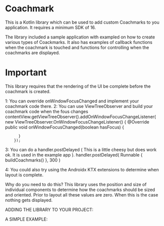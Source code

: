 # Coachmark
This is a Kotlin library which can be used to add custom Coachmarks to you application.
It requires a minimum SDK of 16.

The library included a sample application with exampled on how to create various types
of Coackmarks. It also has examples of callback functions when the coachmark is touched and
functions for controlling when the coachmarks are displayed.

# Important

This library requires that the rendering of the UI be complete before the coachmark is 
created. 

1: You can override onWindowFocusChanged and implement your coachmark code there.
2: You can use ViewTreeObserver and build your coachmark code when the fous changes
     contentView.getViewTreeObserver().addOnWindowFocusChangeListener(
        new ViewTreeObserver.OnWindowFocusChangeListener() {
          @Override public void onWindowFocusChanged(boolean hasFocus) {
           
          }
        });
3: You can do a handler.postDelayed  ( This is a little cheesy but does work ok. It is used in the example app ). 
    handler.postDelayed( Runnable { buildCoachmarks() }, 300 )

4: You could also try using the Androidx KTX extensions to determine when layout is complete.

Why do you need to do this? 
This library uses the position and size of individual components to determine how the coachmarks should be 
sized and oriented. Prior to layout all these values are zero. When this is the case nothing gets displayed.

ADDING THE LIBRARY TO YOUR PROJECT:

A SIMPLE EXAMPLE:


